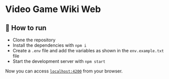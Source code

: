 # Video Game Wiki Web

## 🚀 How to run

- Clone the repository
- Install the dependencies with `npm i`
- Create a `.env` file and add the variables as shown in the `env.example.txt` file
- Start the development server with `npm start`

Now you can access [`localhost:4200`](http://localhost:4200) from your browser.
